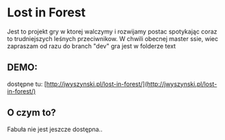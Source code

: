 # Lost in Forest

Jest to projekt gry w ktorej walczymy i rozwijamy postac spotykając coraz to trudniejszych leśnych przeciwnikow.
W chwili obecnej master ssie, wiec zapraszam od razu do branch "dev" gra jest w folderze text

## DEMO:

dostępne tu: [http://jwyszynski.pl/lost-in-forest/](http://jwyszynski.pl/lost-in-forest/)

## O czym to?

Fabuła nie jest jeszcze dostępna..
